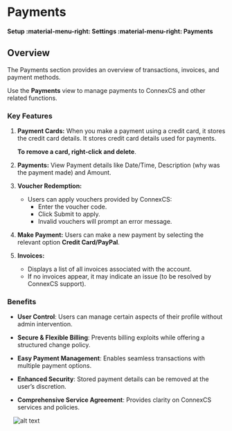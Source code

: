 # Payments

**Setup :material-menu-right: Settings :material-menu-right: Payments**

## Overview

The Payments section provides an overview of transactions, invoices, and payment methods.

Use the **Payments** view to manage payments to ConnexCS and other related functions.

### Key Features

1. **Payment Cards:** When you make a payment using a credit card, it stores the credit card details. It stores credit card details used for payments.

    **To remove a card, right-click and delete**.

2. **Payments:** View Payment details like Date/Time, Description (why was the payment made) and Amount.

3. **Voucher Redemption:**
      + Users can apply vouchers provided by ConnexCS:
        + Enter the voucher code.
        + Click Submit to apply.
        + Invalid vouchers will prompt an error message.

4. **Make Payment:** Users can make a new payment by selecting the relevant option **Credit Card/PayPal**.

5. **Invoices:**
      + Displays a list of all invoices associated with the account.
      + If no invoices appear, it may indicate an issue (to be resolved by ConnexCS support).

### Benefits

+ **User Control**: Users can manage certain aspects of their profile without admin intervention.

+ **Secure & Flexible Billing**: Prevents billing exploits while offering a structured change policy.

+ **Easy Payment Management**: Enables seamless transactions with multiple payment options.

+ **Enhanced Security**: Stored payment details can be removed at the user’s discretion.

+ **Comprehensive Service Agreement**: Provides clarity on ConnexCS services and policies.

&emsp;![alt text][payments]

[payments]: /setup/img/payments.png "Payment Screen"
